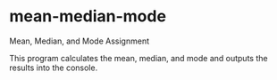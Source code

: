 mean-median-mode
================

Mean, Median, and Mode Assignment

This program calculates the mean, median, and mode and outputs the results into the console.
